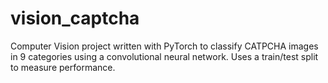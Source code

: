 # vision_captcha
Computer Vision project written with PyTorch to classify CATPCHA images in 9 categories using a convolutional neural network. Uses a train/test split to measure performance. 
